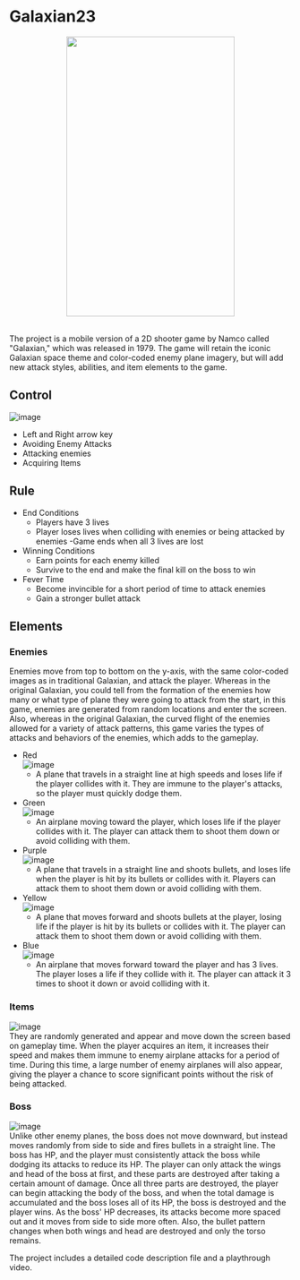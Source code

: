 # Galaxian23
<p align="center"><img src="https://github.com/user-attachments/assets/56c65dcf-3779-4a91-9f42-dc3a28b6c1ed" width="300" height="500"/> </p><br>
The project is a mobile version of a 2D shooter game by Namco called "Galaxian," which was released in 1979.
The game will retain the iconic Galaxian space theme and color-coded enemy plane imagery, but will add new attack styles, abilities, and item elements to the game. 

## Control
![image](https://github.com/user-attachments/assets/08832167-32ee-4fc1-9e6d-4ba4df188e0d) <br>
- Left and Right arrow key
- Avoiding Enemy Attacks
- Attacking enemies
- Acquiring Items

## Rule
- End Conditions
	- Players have 3 lives
	- Player loses lives when colliding with enemies or being attacked by enemies
	 -Game ends when all 3 lives are lost
- Winning Conditions
	- Earn points for each enemy killed
	- Survive to the end and make the final kill on the boss to win
- Fever Time
	- Become invincible for a short period of time to attack enemies
	- Gain a stronger bullet attack

## Elements
### Enemies
Enemies move from top to bottom on the y-axis, with the same color-coded images as in traditional Galaxian, and attack the player. 
Whereas in the original Galaxian, you could tell from the formation of the enemies how many or what type of plane they were going to attack from the start, in this game, enemies are generated from random locations and enter the screen. Also, whereas in the original Galaxian, the curved flight of the enemies allowed for a variety of attack patterns, this game varies the types of attacks and behaviors of the enemies, which adds to the gameplay.
- Red<br>
  ![image](https://github.com/user-attachments/assets/75dc5028-a4c1-4723-a7b6-bcac8ce49148)<br>
	- A plane that travels in a straight line at high speeds and loses life if the player collides with it. They are immune to the player's attacks, so the player must quickly dodge them.
- Green<br>
  ![image](https://github.com/user-attachments/assets/c68ef198-222c-438b-8470-ddd5dabe7ba8)<br>
	- An airplane moving toward the player, which loses life if the player collides with it. The player can attack them to shoot them down or avoid colliding with them.
- Purple<br>
  ![image](https://github.com/user-attachments/assets/a8847aba-e171-445b-b141-aeaa641d1ece)<br>
	- A plane that travels in a straight line and shoots bullets, and loses life when the player is hit by its bullets or collides with it. Players can attack them to shoot them down or avoid colliding with them.
- Yellow<br>
  ![image](https://github.com/user-attachments/assets/9d5abb3a-431d-4a47-a337-535edd2057d4)<br>
	- A plane that moves forward and shoots bullets at the player, losing life if the player is hit by its bullets or collides with it. The player can attack them to shoot them down or avoid colliding with them.
- Blue<br>
  ![image](https://github.com/user-attachments/assets/4de50ba3-f8e0-4c29-be9f-590debc7aac7)<br>
	- An airplane that moves forward toward the player and has 3 lives. The player loses a life if they collide with it. The player can attack it 3 times to shoot it down or avoid colliding with it.

### Items
![image](https://github.com/user-attachments/assets/76b4cfa2-4917-449c-8c8a-e8ac37526832)<br>
They are randomly generated and appear and move down the screen based on gameplay time. When the player acquires an item, it increases their speed and makes them immune to enemy airplane attacks for a period of time. During this time, a large number of enemy airplanes will also appear, giving the player a chance to score significant points without the risk of being attacked.

### Boss
![image](https://github.com/user-attachments/assets/897f9f80-239c-4e37-8f7f-af1740241de6)<br>
Unlike other enemy planes, the boss does not move downward, but instead moves randomly from side to side and fires bullets in a straight line. 
The boss has HP, and the player must consistently attack the boss while dodging its attacks to reduce its HP. The player can only attack the wings and head of the boss at first, and these parts are destroyed after taking a certain amount of damage. 
Once all three parts are destroyed, the player can begin attacking the body of the boss, and when the total damage is accumulated and the boss loses all of its HP, the boss is destroyed and the player wins. As the boss' HP decreases, its attacks become more spaced out and it moves from side to side more often. Also, the bullet pattern changes when both wings and head are destroyed and only the torso remains.


The project includes a detailed code description file and a playthrough video.
